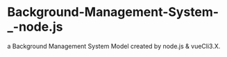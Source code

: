 # Background-Management-System-_-node.js
a Background Management System Model created by node.js &amp; vueCli3.X.
